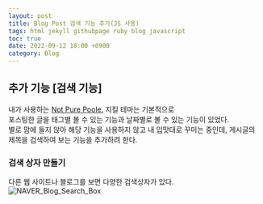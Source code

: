 ```yaml
---
layout: post
title: Blog Post 검색 기능 추가(JS 사용)
tags: html jekyll githubpage ruby blog javascript
toc: true
date: 2022-09-12 18:00 +0900
category: Blog
---
```

## 추가 기능 [검색 기능]
내가 사용하는 [Not Pure Poole.](https://github.com/vszhub/not-pure-poole) 지킬 테마는 기본적으로  
포스팅한 글을 태그별 볼 수 있는 기능과 날짜별로 볼 수 있는 기능이 있었다.  
별로 맘에 들지 않아 해당 기능을 사용하지 않고 내 입맛대로 꾸미는 중인데, 게시글의 제목을 검색하여 보는 기능을 추가하려 한다.

### 검색 상자 만들기
다른 웹 사이트나 블로그를 보면 다양한 검색상자가 있다.  
![NAVER_Blog_Search_Box](/assets/img/2022-08-31-SearchBox-01/searchbox_example_01 "네이버 블로그 검색 상자")